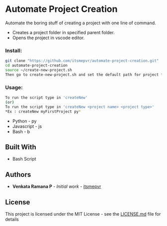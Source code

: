 # Automate Project Creation

Automate the boring stuff of creating a project with one line of command.
* Creates a project folder in specified parent folder.
* Opens the project in vscode editor.  

### Install: 
```bash
git clone "https://github.com/itsmepvr/automate-project-creation.git"
cd automate-project-creation
source ~/create-new-project.sh
Then go to create-new-project.sh and set the default path for project folder.
```

### Usage:
```bash
To run the script type in 'createNew'
(or)
To run the script type in 'createNew <project name> <project type>'
*Ex : createNew myFirstProject py* 
```
* Python     - py
* Javascript - js
* Bash       - b

## Built With

* Bash Script

## Authors

* **Venkata Ramana P** - *Initial work* - [itsmepvr](https://github.com/itsmepvr)

## License

This project is licensed under the MIT License - see the [LICENSE.md](LICENSE.md) file for details
